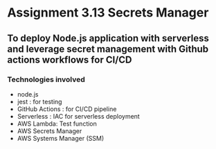 # Assignment 3.13 Secrets Manager

## To deploy Node.js application with serverless and leverage secret management with Github actions workflows for CI/CD

### Technologies involved
- node.js
- jest : for testing
- GitHub Actions : for CI/CD pipeline
- Serverless : IAC for serverless deployment
- AWS Lambda: Test function
- AWS Secrets Manager
- AWS Systems Manager (SSM)
